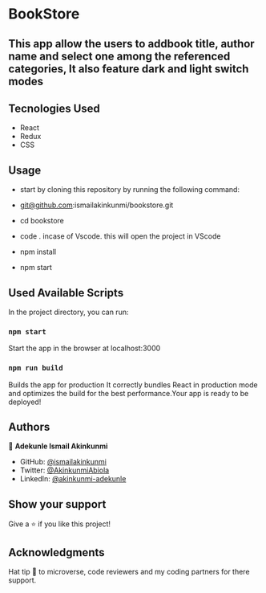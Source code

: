 # BookStore

## This app allow the users to addbook title, author name and select one among the referenced categories, It also feature dark and light switch modes

## Tecnologies Used

- React
- Redux
- CSS

## Usage

- start by cloning this repository by running the following command:

- git@github.com:ismailakinkunmi/bookstore.git

- cd bookstore

- code . incase of Vscode. this will open the project in VScode

- npm install

- npm start

## Used Available Scripts

In the project directory, you can run:

### `npm start`

Start the app in the browser at localhost:3000

### `npm run build`

Builds the app for production It correctly bundles React in production mode and optimizes the build for the best performance.Your app is ready to be deployed!

## Authors

👤 **Adekunle Ismail Akinkunmi**

- GitHub: [@ismailakinkunmi](https://github.com/ismailakinkunmi)
- Twitter: [@AkinkunmiAbiola](https://twitter.com/AkinkunmiAbiola)
- LinkedIn: [@akinkunmi-adekunle](https://www.linkedin.com/in/adismail4/)

## Show your support

Give a ⭐️ if you like this project!

## Acknowledgments

Hat tip 👒 to microverse, code reviewers and my coding partners for there support.

